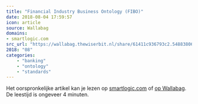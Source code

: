 ```yaml
---
title: "Financial Industry Business Ontology (FIBO)"
date: 2018-08-04 17:59:57
icon: article
source: Wallabag
domains:
- smartlogic.com
src_url: "https://wallabag.thewiserbit.nl/share/61411c936793c2.54883806"
2018: "08"
categories:
    - "banking"
    - "ontology"
    - "standards"
---
```

Het oorspronkelijke artikel kan je lezen op [smartlogic.com](https://www.smartlogic.com/industries/fibo) of [op Wallabag](https://wallabag.thewiserbit.nl/share/61411c936793c2.54883806). De leestijd is ongeveer 4 minuten.